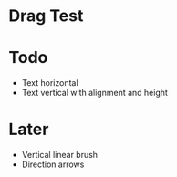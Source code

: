 # Drag Test

# Todo
- Text horizontal
- Text vertical with alignment and height

# Later
- Vertical linear brush
- Direction arrows
